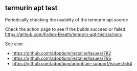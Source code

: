 ## termurin apt test

Periodically checking the usability of the termurin apt source

Check the action page to see if the builds succeed or failed: https://github.com/Fallen-Breath/temurin-apt-test/actions

See also:

- https://github.com/adoptium/installer/issues/782
- https://github.com/adoptium/installer/issues/766
- https://github.com/adoptium/adoptium-support/issues/554
